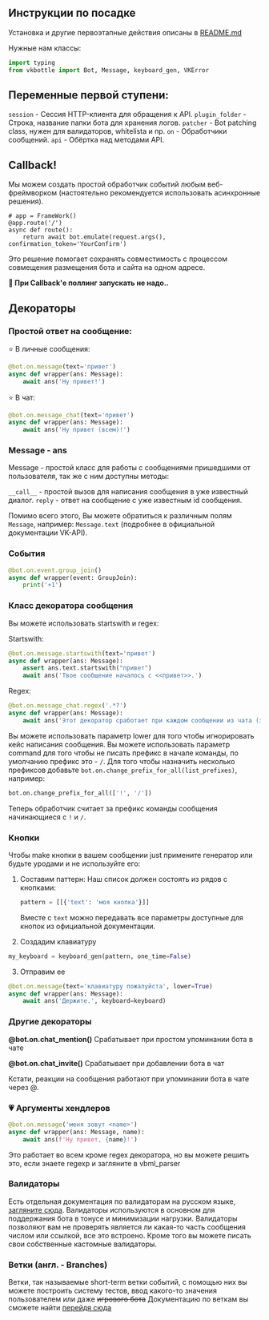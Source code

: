 ## Инструкции по посадке

Установка и другие первоэтапные действия описаны в [README.md](/README.md)

Нужные нам классы:

```python
import typing
from vkbottle import Bot, Message, keyboard_gen, VKError
```

## Переменные первой ступени:

`session` - Сессия HTTP-клиента для обращения к API.
`plugin_folder` - Строка, название папки бота для хранения логов.
`patcher` -  Bot patching class, нужен для валидаторов, whitelistа и пр.
`on` - Обработчики сообщений.
`api` - Обёртка над методами API.

## Callback!

Мы можем создать простой обработчик событий любым веб-фреймворком (настоятельно рекомендуется использовать асинхронные решения).

```
# app = FrameWork()
@app.route('/')
async def route():
    return await bot.emulate(request.args(), confirmation_token='YourConfirm')
```

Это решение помогает сохранять совместимость с процессом совмещения размещения бота и сайта на одном адресе.

**:cowboy_hat_face: При Callback'е поллинг запускать не надо..**

## Декораторы

### Простой ответ на сообщение:

:star: В личные сообщения:

```python
@bot.on.message(text='привет')
async def wrapper(ans: Message):
    await ans('Ну привет!')
```

:star: В чат:

```python
@bot.on.message_chat(text='привет')
async def wrapper(ans: Message):
    await ans('Ну привет (всем)!')
```

### Message - ans

Message - простой класс для работы с сообщениями пришедшими от пользователя, так же с ним доступны методы:  

`__call__` - простой вызов для написания сообщения в уже известный диалог.
`reply` - ответ на сообщение с уже известным id сообщения.

Помимо всего этого, Вы можете обратиться к различным полям `Message`, например: `Message.text` (подробнее в официальной документации VK-API).

### События

```python
@bot.on.event.group_join()
async def wrapper(event: GroupJoin):
    print('+1')
```

### Класс декоратора сообщения

Вы можете использовать startswith и regex:

Startswith:

```python
@bot.on.message.startswith(text='привет')
async def wrapper(ans: Message):
    assert ans.text.startswith("привет")
    await ans('Твое сообщение началось с <<привет>>.')
```

Regex:

```python
@bot.on.message_chat.regex('.*?')
async def wrapper(ans: Message):
    await ans('Этот декоратор сработает при каждом сообщении из чата (зачем?).')
```

Вы можете использовать параметр lower для того чтобы игнорировать кейс написания сообщения.
Вы можете использовать параметр command для того чтобы не писать префикс в начале команды, по умолчанию префикс это - `/`.
Для того чтобы назначить несколько префиксов добавьте `bot.on.change_prefix_for_all(list_prefixes)`, например:
```python
bot.on.change_prefix_for_all(['!', '/'])
```
Теперь обработчик считает за префикс команды сообщения начинающиеся с `!` и `/`.

### Кнопки

Чтобы make кнопки в вашем сообщении just примените генератор или будьте уродами и не используйте его:

1) Составим паттерн:
   Наш список должен состоять из рядов с кнопками:  
   
   ```python
   pattern = [[{'text': 'моя кнопка'}]]
   ```
   
   Вместе с `text` можно передавать все параметры доступные для кнопок из официальной документации.

2) Создадим клавиатуру

```python
my_keyboard = keyboard_gen(pattern, one_time=False)
```

3) Отправим ее

```python
@bot.on.message(text='клавиатуру пожалуйста', lower=True)
async def wrapper(ans: Message):
    await ans('Держите.', keyboard=keyboard)
```

### Другие декораторы

**@bot.on.chat_mention()**
Срабатывает при простом упоминании бота в чате

**@bot.on.chat_invite()**
Срабатывает при добавлении бота в чат

Кстати, реакции на сообщения работают при упоминании бота в чате через @.

### :heartpulse: Аргументы хендлеров

```python
@bot.on.message('меня зовут <name>')
async def wrapper(ans: Message, name):
    await ans(f'Ну привет, {name}!')
```

Это работает во всем кроме regex декоратора, но вы можете решить это, если знаете regexp и загляните в vbml_parser  

### Валидаторы

Есть отдельная документация по валидаторам на русском языке, [загляните сюда](/docs/validators-docs.md).
Валидаторы используются в основном для поддержания бота в тонусе и минимизации нагрузки. Валидаторы позволяют вам не проверять является ли какая-то часть сообщения числом или ссылкой, все это встроено. Кроме того вы можете писать свои собственные кастомные валидаторы.

### Ветки (англ. - Branches)

Ветки, так называемые short-term ветки событий, с помощью них вы можете построить систему тестов, ввод какого-то значения пользователем или даже ~~игрового бота~~
Документацию по веткам вы сможете найти [перейдя сюда](/docs/branches.ru.md)
